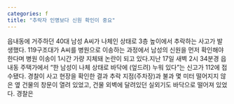 ```yaml
---
categories: f
title: "추락자 인명보다 신원 확인이 중요"
---
```

읍내동에 거주하던 40대 남성 A씨가 나체인 상태로 3층 높이에서 추락하는 사고가 발생했다. 119구조대가 A씨를 병원으로 이송하는 과정에서 남성의 신원을 먼저 확인해야 한다며 병원 이송이 1시간 가량 지체돼 논란이 되고 있다.지난 17일 새벽 2시 34분경 읍내동 주택가에서 “한 남성이 나체 상태로 바닥에 (엎드려) 누워 있다”는 신고가 112에 접수됐다. 경찰이 사고 현장을 확인한 결과 추락 지점(주차장)과 불과 몇 미터 떨어지지 않은 옆 건물의 창문이 열려 있었고, 건물 외벽에 달려있던 실외기도 바닥으로 떨어져 있었다. 경찰은